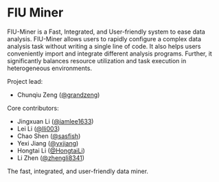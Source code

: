 FIU Miner
========
FIU-Miner is a Fast, Integrated, and User-friendly system to ease data analysis. FIU-Miner allows users to rapidly configure a complex data analysis task without writing a single line of code. It also helps users conveniently import and integrate different analysis programs. Further, it significantly balances resource utilization and task execution in heterogeneous environments.

Project lead: 
* Chunqiu Zeng ([@grandzeng](https://github.com/grandzeng))

Core contributors:
* Jingxuan Li ([@iamlee1633](https://github.com/iamlee1633))
* Lei Li ([@lli003](https://github.com/lli003))
* Chao Shen ([@sasfish](https://github.com/sawfish))
* Yexi Jiang ([@yxjiang](https://github.com/yxjiang))
* Hongtai Li ([@HongtaiLi](https://github.com/HongtaiLi))
* Li Zhen ([@zhengli8341](https://github.com/zhengli8341))

The fast, integrated, and user-friendly data miner.

